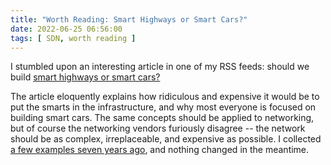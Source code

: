 ```yaml
---
title: "Worth Reading: Smart Highways or Smart Cars?"
date: 2022-06-25 06:56:00
tags: [ SDN, worth reading ]
---
```

I stumbled upon an interesting article in one of my RSS feeds: should we build [smart highways or smart cars?](https://circleid.com/posts/20220614-smart-highways-or-smart-cars)

The article eloquently explains how ridiculous and expensive it would be to put the smarts in the infrastructure, and why most everyone is focused on building smart cars. The same concepts should be applied to networking, but of course the networking vendors furiously disagree -- the network should be as complex, irreplaceable, and expensive as possible. I collected [a few examples seven years ago](/2013/06/network-virtualization-and-spaghetti/), and nothing changed in the meantime.